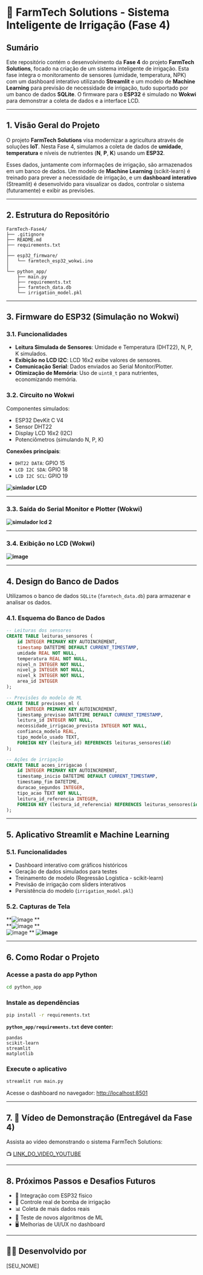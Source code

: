 # 🌱 FarmTech Solutions - Sistema Inteligente de Irrigação (Fase 4)

## Sumário

Este repositório contém o desenvolvimento da **Fase 4** do projeto **FarmTech Solutions**, focado na criação de um sistema inteligente de irrigação. Esta fase integra o monitoramento de sensores (umidade, temperatura, NPK) com um dashboard interativo utilizando **Streamlit** e um modelo de **Machine Learning** para previsão de necessidade de irrigação, tudo suportado por um banco de dados **SQLite**. O firmware para o **ESP32** é simulado no **Wokwi** para demonstrar a coleta de dados e a interface LCD.

---

## 1. Visão Geral do Projeto

O projeto **FarmTech Solutions** visa modernizar a agricultura através de soluções **IoT**. Nesta Fase 4, simulamos a coleta de dados de **umidade**, **temperatura** e níveis de nutrientes (**N**, **P**, **K**) usando um **ESP32**.

Esses dados, juntamente com informações de irrigação, são armazenados em um banco de dados. Um modelo de **Machine Learning** (scikit-learn) é treinado para prever a necessidade de irrigação, e um **dashboard interativo** (Streamlit) é desenvolvido para visualizar os dados, controlar o sistema (futuramente) e exibir as previsões.

---

## 2. Estrutura do Repositório

```
FarmTech-Fase4/
├── .gitignore
├── README.md
├── requirements.txt
│
├── esp32_firmware/
│   └── farmtech_esp32_wokwi.ino
│
└── python_app/
    ├── main.py
    ├── requirements.txt
    ├── farmtech_data.db
    └── irrigation_model.pkl
```

---

## 3. Firmware do ESP32 (Simulação no Wokwi)

### 3.1. Funcionalidades

- **Leitura Simulada de Sensores**: Umidade e Temperatura (DHT22), N, P, K simulados.
- **Exibição no LCD I2C**: LCD 16x2 exibe valores de sensores.
- **Comunicação Serial**: Dados enviados ao Serial Monitor/Plotter.
- **Otimização de Memória**: Uso de `uint8_t` para nutrientes, economizando memória.

### 3.2. Circuito no Wokwi

Componentes simulados:

- ESP32 DevKit C V4  
- Sensor DHT22  
- Display LCD 16x2 (I2C)  
- Potenciômetros (simulando N, P, K)

**Conexões principais**:

- `DHT22 DATA`: GPIO 15  
- `LCD I2C SDA`: GPIO 18  
- `LCD I2C SCL`: GPIO 19  

**![simlador LCD](https://github.com/user-attachments/assets/76a8e317-bb07-4616-af54-5cae02a81c77)**

---

### 3.3. Saída do Serial Monitor e Plotter (Wokwi)

**![simulador lcd 2](https://github.com/user-attachments/assets/30df5579-fb3e-487c-a856-f4f186a6ebee)**  


---

### 3.4. Exibição no LCD (Wokwi)

**![image](https://github.com/user-attachments/assets/718fe4d6-0c84-4bec-9eaa-f06c1ceb43b0)**

---

## 4. Design do Banco de Dados

Utilizamos o banco de dados `SQLite` (`farmtech_data.db`) para armazenar e analisar os dados.

### 4.1. Esquema do Banco de Dados

```sql
-- Leituras dos sensores
CREATE TABLE leituras_sensores (
    id INTEGER PRIMARY KEY AUTOINCREMENT,
    timestamp DATETIME DEFAULT CURRENT_TIMESTAMP,
    umidade REAL NOT NULL,
    temperatura REAL NOT NULL,
    nivel_n INTEGER NOT NULL,
    nivel_p INTEGER NOT NULL,
    nivel_k INTEGER NOT NULL,
    area_id INTEGER
);

-- Previsões do modelo de ML
CREATE TABLE previsoes_ml (
    id INTEGER PRIMARY KEY AUTOINCREMENT,
    timestamp_previsao DATETIME DEFAULT CURRENT_TIMESTAMP,
    leitura_id INTEGER NOT NULL,
    necessidade_irrigacao_prevista INTEGER NOT NULL,
    confianca_modelo REAL,
    tipo_modelo_usado TEXT,
    FOREIGN KEY (leitura_id) REFERENCES leituras_sensores(id)
);

-- Ações de irrigação
CREATE TABLE acoes_irrigacao (
    id INTEGER PRIMARY KEY AUTOINCREMENT,
    timestamp_inicio DATETIME DEFAULT CURRENT_TIMESTAMP,
    timestamp_fim DATETIME,
    duracao_segundos INTEGER,
    tipo_acao TEXT NOT NULL,
    leitura_id_referencia INTEGER,
    FOREIGN KEY (leitura_id_referencia) REFERENCES leituras_sensores(id)
);
```

---

## 5. Aplicativo Streamlit e Machine Learning

### 5.1. Funcionalidades

- Dashboard interativo com gráficos históricos  
- Geração de dados simulados para testes  
- Treinamento de modelo (Regressão Logística - scikit-learn)  
- Previsão de irrigação com sliders interativos  
- Persistência do modelo (`irrigation_model.pkl`)

### 5.2. Capturas de Tela

**![image](https://github.com/user-attachments/assets/92749d93-7644-4d73-9c1a-977230e6b540)
**  
**![image](https://github.com/user-attachments/assets/690ece42-e3f9-4ed7-b7d2-f992b966a337)
**  
![image](https://github.com/user-attachments/assets/c1aca5d1-3af0-4ac1-851f-310751ff973b)
**
**![image](https://github.com/user-attachments/assets/0b7a4104-9d82-4d80-8ad6-ce0c6e6cc560)**


---

## 6. Como Rodar o Projeto

### Acesse a pasta do app Python

```bash
cd python_app
```

### Instale as dependências

```bash
pip install -r requirements.txt
```

**`python_app/requirements.txt` deve conter:**
```
pandas
scikit-learn
streamlit
matplotlib
```

### Execute o aplicativo

```bash
streamlit run main.py
```

Acesse o dashboard no navegador: [http://localhost:8501](http://localhost:8501)

---

## 7. 🎥 Vídeo de Demonstração (Entregável da Fase 4)

Assista ao vídeo demonstrando o sistema FarmTech Solutions:

📺 [LINK_DO_VIDEO_YOUTUBE](https://www.youtube.com/watch?v=[ID_DO_SEU_VIDEO])

---

## 8. Próximos Passos e Desafios Futuros

- 🔌 Integração com ESP32 físico  
- 🚰 Controle real de bomba de irrigação  
- 📊 Coleta de mais dados reais  
- 🤖 Teste de novos algoritmos de ML  
- 🖥️ Melhorias de UI/UX no dashboard

---

## 👨‍💻 Desenvolvido por

[SEU_NOME]

